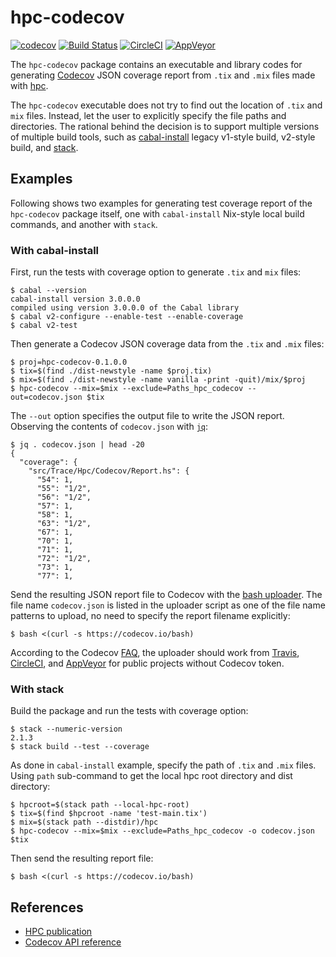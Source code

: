 hpc-codecov
===========

[![codecov](https://codecov.io/gh/8c6794b6/hpc-codecov/branch/master/graph/badge.svg)](https://codecov.io/gh/8c6794b6/hpc-codecov)
[![Build
Status](http://img.shields.io/travis/8c6794b6/codecov-haskell/master.svg?logo=travis)](https://travis-ci.org/8c6794b6/hpc-codecov)
[![CircleCI](https://img.shields.io/circleci/build/gh/8c6794b6/hpc-codecov/master?logo=circleci)](https://circleci.com/gh/8c6794b6/hpc-codecov)
[![AppVeyor](https://ci.appveyor.com/api/projects/status/dijqtsoqgc26oghj?svg=true)](https://ci.appveyor.com/project/8c6794b6/hpc-codecov)

The ``hpc-codecov`` package contains an executable and library codes
for generating [Codecov](https://codecov.io) JSON coverage report from
``.tix`` and ``.mix`` files made with
[hpc](https://hackage.haskell.org/package/hpc).

The ``hpc-codecov`` executable does not try to find out the location
of ``.tix`` and ``mix`` files. Instead, let the user to explicitly
specify the file paths and directories. The rational behind the
decision is to support multiple versions of multiple build tools, such
as [cabal-install](http://hackage.haskell.org/package/cabal-install)
legacy v1-style build, v2-style build, and
[stack](https://docs.haskellstack.org/en/stable/README/).


Examples
--------

Following shows two examples for generating test coverage report of
the ``hpc-codecov`` package itself, one with ``cabal-install``
Nix-style local build commands, and another with ``stack``.

### With cabal-install

First, run the tests with coverage option to generate ``.tix`` and
``mix`` files:

```console
$ cabal --version
cabal-install version 3.0.0.0
compiled using version 3.0.0.0 of the Cabal library
$ cabal v2-configure --enable-test --enable-coverage
$ cabal v2-test
```

Then generate a Codecov JSON coverage data from the ``.tix`` and
``.mix`` files:

```console
$ proj=hpc-codecov-0.1.0.0
$ tix=$(find ./dist-newstyle -name $proj.tix)
$ mix=$(find ./dist-newstyle -name vanilla -print -quit)/mix/$proj
$ hpc-codecov --mix=$mix --exclude=Paths_hpc_codecov --out=codecov.json $tix
```

The ``--out`` option specifies the output file to write the JSON
report. Observing the contents of ``codecov.json`` with
[``jq``](https://stedolan.github.io/jq/):

```console
$ jq . codecov.json | head -20
{
  "coverage": {
    "src/Trace/Hpc/Codecov/Report.hs": {
      "54": 1,
      "55": "1/2",
      "56": "1/2",
      "57": 1,
      "58": 1,
      "63": "1/2",
      "67": 1,
      "70": 1,
      "71": 1,
      "72": "1/2",
      "73": 1,
      "77": 1,
```

Send the resulting JSON report file to Codecov with the [bash
uploader](https://github.com/codecov/codecov-bash/). The file name
``codecov.json`` is listed in the uploader script as one of the file
name patterns to upload, no need to specify the report filename
explicitly:

```console
$ bash <(curl -s https://codecov.io/bash)
```

According to the Codecov
[FAQ](https://docs.codecov.io/docs/frequently-asked-questions), the
uploader should work from [Travis](https://travis-ci.org/),
[CircleCI](https://circleci.com/), and
[AppVeyor](https://www.appveyor.com/) for public projects without
Codecov token.


### With stack

Build the package and run the tests with coverage option:

```console
$ stack --numeric-version
2.1.3
$ stack build --test --coverage
```

As done in ``cabal-install`` example, specify the path of ``.tix`` and
``.mix`` files. Using ``path`` sub-command to get the local hpc root
directory and dist directory:

```console
$ hpcroot=$(stack path --local-hpc-root)
$ tix=$(find $hpcroot -name 'test-main.tix')
$ mix=$(stack path --distdir)/hpc
$ hpc-codecov --mix=$mix --exclude=Paths_hpc_codecov -o codecov.json $tix
```

Then send the resulting report file:

```console
$ bash <(curl -s https://codecov.io/bash)
```


References
----------

- [HPC publication](http://ittc.ku.edu/~andygill/papers/Hpc07.pdf)
- [Codecov API reference](https://docs.codecov.io/reference)
